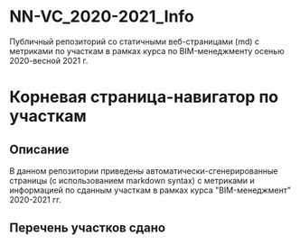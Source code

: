 # NN-VC_2020-2021_Info
Публичный репозиторий со статичными веб-страницами (md) с метриками по участкам в рамках курса по BIM-менеджменту осенью 2020-весной 2021 г.
# Корневая страница-навигатор по участкам
## Описание
В данном репозитории приведены автоматически-сгенерированные страницы (с использованием markdown syntax) с метриками и информацией по сданным участкам в рамках курса "BIM-менеджмент" 2020-2021 гг. 
## Перечень участков сдано


